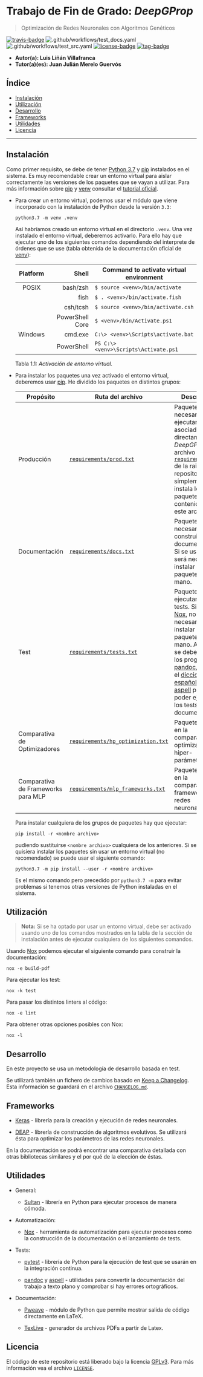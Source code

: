 # Trabajo de Fin de Grado: *DeepGProp*

> Optimización de Redes Neuronales con Algoritmos Genéticos

[![travis-badge]][travis-url]
![.github/workflows/test_docs.yaml](https://github.com/lulivi/deep-g-prop/workflows/.github/workflows/test_docs.yaml/badge.svg?branch=master)
![.github/workflows/test_src.yaml](https://github.com/lulivi/deep-g-prop/workflows/.github/workflows/test_src.yaml/badge.svg?branch=master)
[![license-badge]][`LICENSE`]
[![tag-badge]][`CHANGELOG.md`]

- **Autor(a): Luis Liñán Villafranca**
- **Tutor(a)(es): Juan Julián Merelo Guervós**

## Índice

- [Instalación](#instalación)
- [Utilización](#utilización)
- [Desarrollo](#desarrollo)
- [Frameworks](#frameworks)
- [Utilidades](#utilidades)
- [Licencia](#licencia)

---

## Instalación

Como primer requisito, se debe de tener [Python 3.7][python-downloads-url] y
[pip] instalados en el sistema. Es muy recomendable crear un
entorno virtual para aislar correctamente las versiones de los paquetes que se
vayan a utilizar. Para más información sobre [pip] y [venv] consultar el
[tutorial oficial][python-venv-pip-guide-url].

- Para crear un entorno virtual, podemos usar el módulo que viene incorporado
  con la instalación de Python desde la versión `3.3`:

  ```shell
  python3.7 -m venv .venv
  ```

  Así habríamos creado un entorno virtual en el directorio `.venv`. Una vez
  instalado el entorno virtual, deberemos activarlo. Para ello hay que ejecutar
  uno de los siguientes comandos dependiendo del interprete de órdenes que se
  use (tabla obtenida de la documentación oficial de [venv]):

  | Platform |      Shell      | Command to activate virtual environment |
  | :------: | --------------: | --------------------------------------- |
  |  POSIX   |        bash/zsh | `$ source <venv>/bin/activate`          |
  |          |            fish | `$ . <venv>/bin/activate.fish`          |
  |          |        csh/tcsh | `$ source <venv>/bin/activate.csh`      |
  |          | PowerShell Core | `$ <venv>/bin/Activate.ps1`             |
  | Windows  |         cmd.exe | `C:\> <venv>\Scripts\activate.bat`      |
  |          |      PowerShell | `PS C:\> <venv>\Scripts\Activate.ps1`   |

  Tabla 1.1: *Activación de entorno virtual.*

- Para instalar los paquetes una vez activado el entorno virtual, deberemos
  usar [pip]. He dividido los paquetes en distintos grupos:

  | Propósito                          | Ruta del archivo                     | Descripción                                                                                                             |
  |------------------------------------|--------------------------------------|-------------------------------------------------------------------------------------------------------------------------|
  | Producción                         | [`requirements/prod.txt`]            | Paquetes necesarios para ejecutar código asociado directamente a *DeepGProp*. El archivo [`requirements.txt`] de la raiz del repositorio símplemente instala los paquetes contenidos en este archivo. |
  | Documentación                      | [`requirements/docs.txt`]            | Paquetes necesarios para construir la documentación. Si se usa [Nox], no será necesario instalar estos paquetes a mano. |
  | Test                               | [`requirements/tests.txt`]           | Paquetes para ejecutar los tests. Si se usa [Nox], no será necesario instalar estos paquetes a mano. Además se deben instalar los programas [pandoc], [aspell] y el [diccionario de español para aspell][aspell-es] para poder ejecutar los tests de documentación. |
  | Comparativa de Optimizadores       | [`requirements/hp_optimization.txt`] | Paquetes usados en la comparativa de optimizadores de hiper-parámetros.                                                 |
  | Comparativa de Frameworks para MLP | [`requirements/mlp_frameworks.txt`]  | Paquetes usados en la comparativa de frameworks para redes neuronales.                                                  |

  Para instalar cualquiera de los grupos de paquetes hay que ejecutar:

  ```shell
  pip install -r <nombre archivo>
  ```

  pudiendo sustituirse `<nombre archivo>` cualquiera de los anteriores.
  Si se quisiera instalar los paquetes sin usar un entorno virtual (no
  recomendado) se puede usar el siguiente comando:

  ```shell
  python3.7 -m pip install --user -r <nombre archivo>
  ```

  Es el mismo comando pero precedido por `python3.7 -m` para evitar problemas
  si tenemos otras versiones de Python instaladas en el sistema.

## Utilización

> **Nota:** Si se ha optado por usar un entorno virtual, debe ser activado
> usando uno de los comandos mostrados en la tabla de la sección de
> instalación antes de ejecutar cualquiera de los siguientes comandos.

Usando [Nox] podemos ejecutar el siguiente comando para construir la
documentación:

```shell
nox -e build-pdf
```

Para ejecutar los test:

```shell
nox -k test
```

Para pasar los distintos linters al código:

```shell
nox -e lint
```

Para obtener otras opciones posibles con Nox:

```shell
nox -l
```

## Desarrollo

En este proyecto se usa un metodología de desarrollo basada en test.

Se utilizará también un fichero de cambios basado en [Keep a Changelog]. Esta
información se guardará en el archivo [`CHANGELOG.md`].

## Frameworks

- [Keras] - librería para la creación y ejecución de redes neuronales.

- [DEAP] - librería de construcción de algoritmos evolutivos. Se utilizará ésta
  para optimizar los parámetros de las redes neuronales.

En la documentación se podrá encontrar una comparativa detallada con otras
bibliotecas similares y el por qué de la elección de éstas.

## Utilidades

- General:

  - [Sultan] - librería en Python para ejecutar procesos de manera cómoda.

- Automatización:

  - [Nox] - herramienta de automatización para ejecutar procesos como la
    construcción de la documentación o el lanzamiento de tests.

- Tests:

  - [pytest] - librería de Python para la ejecución de test que se usarán en la
    integración continua.

  - [pandoc] y [aspell] - utilidades para convertir la documentación del
    trabajo a texto plano y comprobar si hay errores ortográficos.

- Documentación:

  - [Pweave] - módulo de Python que permite mostrar salida de código
    directamente en LaTeX.

  - [TexLive] - generador de archivos PDFs a partir de Latex.

## Licencia

El código de este repositorio está liberado bajo la licencia
[GPLv3]. Para más información vea el archivo [`LICENSE`].

<!-- Archivos -->
[`requirements/prod.txt`]: ./requirements/prod.txt
[`requirements.txt`]: ./requirements.txt
[`requirements/docs.txt`]: ./requirements/docs.txt
[`requirements/tests.txt`]: ./requirements/tests.txt
[`requirements/hp_optimization.txt`]: ./requirements/hp_optimization.txt
[`requirements/mlp_frameworks.txt`]: ./requirements/mlp_frameworks.txt
[`CHANGELOG.md`]: ./CHANGELOG.md
[`LICENSE`]: ./LICENSE

<!-- Misceláneo -->
[python-downloads-url]: https://www.python.org/downloads/
[pip]: https://pypi.org/project/pip/
[venv]: https://docs.python.org/3/library/venv.html
[python-venv-pip-guide-url]: https://packaging.python.org/guides/installing-using-pip-and-virtual-environments/
[pandoc]: https://pandoc.org/
[aspell]: http://aspell.net/
[aspell-es]: https://ftp.gnu.org/gnu/aspell/dict/es/
[Keep a Changelog]: https://keepachangelog.com/en/1.0.0/
[GPLv3]: https://www.gnu.org/licenses/gpl-3.0.en.html

<!-- Frameworks y utilidades -->
[Keras]: https://keras.io/
[DEAP]: https://deap.readthedocs.io/en/master/
[Sultan]: https://sultan.readthedocs.io/en/latest/
[Nox]: https://nox.thea.codes/en/stable/
[pytest]: https://docs.pytest.org/en/latest/
[aspell]: http://aspell.net/man-html/Introduction.html#Introduction
[PyPDF]: http://mstamy2.github.io/PyPDF2/
[Pweave]: http://mpastell.com/pweave/
[TexLive]: https://tug.org/texlive/

<!-- Insignias -->
[travis-badge]: https://travis-ci.org/lulivi/deep-g-prop.svg?branch=master
[travis-url]: https://travis-ci.org/lulivi/deep-g-prop
[license-badge]: https://img.shields.io/github/license/lulivi/deep-g-prop
[tag-badge]: https://img.shields.io/github/v/tag/lulivi/deep-g-prop
